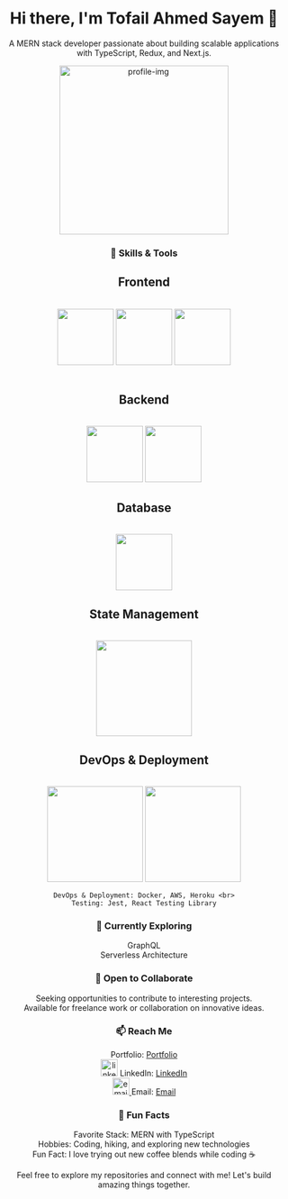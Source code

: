 <div align="center">
  <h1>Hi there, I'm Tofail Ahmed Sayem 👋</h1>
  <p>A MERN stack developer passionate about building scalable applications with TypeScript, Redux, and Next.js.</p>
  
 <a href="https://ibb.co/SB83Rhy"><img src="https://i.ibb.co/Pgn6w7j/profile-img.jpg" alt="profile-img" border="0" width="300" height="auto" /></a>



  <h3>🚀 Skills & Tools</h3>
  <div>
    <h2>Frontend</h2><br>
    <img src="https://github.com/tofail-ahmed/tofail-ahmed/assets/118469390/a05eefab-72c1-44b1-99f6-3ad85477e0c8"  width="100"/>
<img src="https://github.com/tofail-ahmed/tofail-ahmed/assets/118469390/ff2b738d-28f6-45fe-a831-bb5dbee4d7f7"  width="100"/>
<img src="https://assets.vercel.com/image/upload/v1662130559/nextjs/Icon_light_background.png"  width="100"/><br>
<br>
    <h2>Backend</h2><br> <img src="https://github.com/tofail-ahmed/tofail-ahmed/assets/118469390/bee418c4-9f73-4541-bc77-e5b607f763e9"  width="100"/>
     <img src="https://ajeetchaulagain.com/static/7cb4af597964b0911fe71cb2f8148d64/87351/express-js.png"  width="100"/>
<br>
    <h2>Database</h2><br> <img src="https://seeklogo.com/images/M/mongodb-logo-D13D67C930-seeklogo.com.png"  width="100"/>
    
<br>
    <h2>State Management</h2><br> <img src="https://miro.medium.com/v2/resize:fit:500/1*tOI6UC5EaS2fPItCesI-AQ.png"  width="170"/>
    
<br>
    <h2>DevOps & Deployment</h2><br> <img src="https://karmanivero.us/assets/images/logo-vercel.png"  width="170"/>
    <img src="https://www.svgrepo.com/show/331424/heroku.svg"  width="170"/>
    
<br>
   
    
    DevOps & Deployment: Docker, AWS, Heroku <br>
    Testing: Jest, React Testing Library
  </div>

  <h3>🌱 Currently Exploring</h3>
  <p>
    GraphQL <br>
    Serverless Architecture
  </p>

  
  <h3>🤝 Open to Collaborate</h3>
  <p>
    Seeking opportunities to contribute to interesting projects. <br>
    Available for freelance work or collaboration on innovative ideas.
  </p>

  <h3>📫 Reach Me</h3>
  <p>

Portfolio: <a href="https://tofailahmedportfolio.netlify.app/">Portfolio</a> <br>
  <a href="https://imgbb.com/"><img src="https://i.ibb.co/M7KPkB9/linkedinpng.png" alt="linkedinpng" border="0"  width="30" height="auto"/></a> LinkedIn: <a href="https://www.linkedin.com/in/tofail-ahmed-130993192/">LinkedIn</a> <br>
<a href="https://ibb.co/ZxvhMCJ"><img src="https://i.ibb.co/ZxvhMCJ/email.png" alt="email" border="0" width="30" height="auto" /> </a>Email: [Email](mailto:atofail50@gmail.com)

  </p>

  <h3>🌟 Fun Facts</h3>
  <p>
    Favorite Stack: MERN with TypeScript <br>
    Hobbies: Coding, hiking, and exploring new technologies <br>
    Fun Fact: I love trying out new coffee blends while coding ☕️
  </p>

  <p>Feel free to explore my repositories and connect with me! Let's build amazing things together.</p>
</div>
